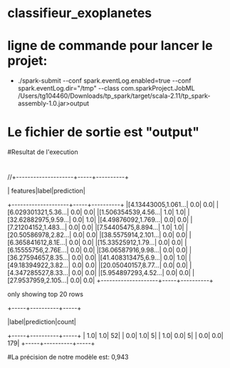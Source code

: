 # classifieur_exoplanetes
# ligne de commande pour lancer le projet:
+ ./spark-submit --conf spark.eventLog.enabled=true --conf spark.eventLog.dir="/tmp"  --class com.sparkProject.JobML /Users/tg104460/Downloads/tp_spark/target/scala-2.11/tp_spark-assembly-1.0.jar>output

# Le fichier de sortie est "output"

#Resultat de l'execution
#


//+--------------------+-----+----------+

|            features|label|prediction|

+--------------------+-----+----------+
|[4.13443005,1.061...|  0.0|       0.0|
|[6.029301321,5.36...|  0.0|       0.0|
|[1.506354539,4.56...|  1.0|       1.0|
|[32.62882975,9.59...|  0.0|       1.0|
|[4.49876092,1.769...|  0.0|       0.0|
|[7.21204152,1.483...|  0.0|       0.0|
|[7.54405475,8.894...|  1.0|       1.0|
|[20.50586978,2.82...|  0.0|       0.0|
|[38.5575914,2.101...|  0.0|       0.0|
|[6.365841612,8.1E...|  0.0|       0.0|
|[15.33525912,1.79...|  0.0|       0.0|
|[6.15555756,2.76E...|  0.0|       0.0|
|[36.06587916,9.98...|  0.0|       0.0|
|[36.27594657,8.35...|  0.0|       0.0|
|[41.408313475,6.9...|  0.0|       1.0|
|[49.18394922,3.82...|  0.0|       0.0|
|[20.05040157,8.77...|  0.0|       0.0|
|[4.347285527,8.33...|  0.0|       0.0|
|[5.954897293,4.52...|  0.0|       0.0|
|[27.9537959,2.105...|  0.0|       0.0|
+--------------------+-----+----------+

only showing top 20 rows


+-----+----------+-----+

|label|prediction|count|

+-----+----------+-----+
|  1.0|       1.0|   52|
|  0.0|       1.0|    5|
|  1.0|       0.0|    5|
|  0.0|       0.0|  179|
+-----+----------+-----+

#La précision de notre modèle est: 0,943


